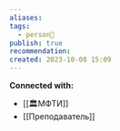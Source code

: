 ```yaml
---
aliases: 
tags:
  - person👤
publish: true
recommendation:
created: 2023-10-08 15:09
---
```







**Connected with:**
- [[🏛МФТИ]]
- [[Преподаватель]]
